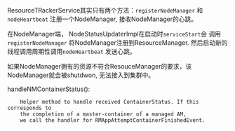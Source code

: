 
ResourceTRackerService其实只有两个方法：`registerNodeManager` 和 `nodeHeartbeat`
注册一个NodeManager, 接收NodeManager的心跳。

在NodeManager端， NodeStatusUpdaterImpl在启动时`serviceStart`会
调用`registerNodeManager` 将NodeManager注册到ResourceManager.
然后启动新的线程调用周期性调用`nodeHeartbeat` 发送心跳。

如果NodeManager拥有的资源不符合ResouceManager的要求，该NodeManager就会被shutdwon, 无法接入到集群中。

handleNMContainerStatus():
```
    Helper method to handle received ContainerStatus. If this corresponds to
    the completion of a master-container of a managed AM,
    we call the handler for RMAppAttemptContainerFinishedEvent.
```
